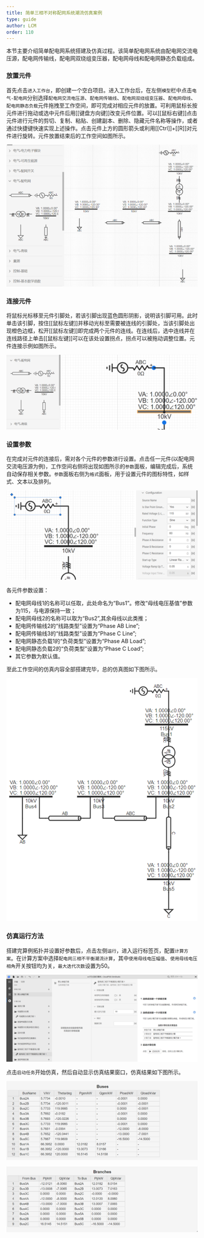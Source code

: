 ```yaml
---
title: 简单三相不对称配网系统潮流仿真案例
type: guide
author: LCM
order: 110
---
```



本节主要介绍简单配电网系统搭建及仿真过程。该简单配电网系统由配电网交流电压源，配电网传输线，配电网双绕组变压器，配电网母线和配电网静态负载组成。

### 放置元件

首先点击`进入工作台`，即创建一个空白项目。进入工作台后，在左侧`模型`栏中点击`电气-配电网`分别选择`配电网交流电压源`、`配电网传输线`、`配电网双绕组变压器`、`配电网母线`、`配电网静态负载`元件拖拽至工作空间，即可完成对相应元件的放置。可利用鼠标长按元件进行拖动或选中元件后用[[键盘方向键]]改变元件位置。可以[[鼠标右键]]点击元件进行元件的剪切、复制、粘贴、创建副本、删除、隐藏元件名称等操作，或者通过快捷键快速实现上述操作。点击元件上方的圆形箭头或利用[[Ctrl]]+[[R]]对元件进行旋转。元件放置结束后的工作空间如图所示。

![放置元件界面](./放置元件.png "放置元件界面")

### 连接元件

将鼠标光标移至元件引脚处，若该引脚出现蓝色圆形阴影，说明该引脚可用。此时单击该引脚，按住[[鼠标左键]]并移动光标至需要被连线的引脚处，当该引脚处出现橙色边框，松开[[鼠标左键]]即完成两个元件的连线。在连线后，选中连线并在连线路径上单击[[鼠标左键]]可以在该处设置拐点，拐点可以被拖动调整位置。元件连接示例如图所示。

![使用连线连接元件](./连接元件.png "连接元件界面")

### 设置参数

在完成对元件的连接后，需对各个元件的参数进行设置。点击任一元件(以配电网交流电压源为例)，工作空间右侧将出现如图所示的`参数`面板，编辑完成后，系统自动保存相关参数。`参数`面板右侧为`格式`面板，用于设置元件的图标特性，如样式、文本以及排列。

![设置参数界面](./设置参数.png "设置参数界面")

各元件参数设置：
+ 配电网母线1的名称可以任取，此处命名为“Bus1”。修改“母线电压基值”参数为115，与电源保持一致；
+ 配电网母线2的名称可以取为“Bus2”,其余母线以此类推；
+ 配电网传输线2的“线路类型”设置为“Phase AB Line”;
+ 配电网传输线3的“线路类型”设置为“Phase C Line”;
+ 配电网静态负载1的“负荷类型”设置为“Phase AB Load”;
+ 配电网静态负载2的“负荷类型”设置为“Phase C Load”;
+ 其它参数为默认值。


至此工作空间的仿真内容全部搭建完毕，总的仿真图如下图所示。

![总仿真图](./总仿真图.png "总仿真图")

### 仿真运行方法

搭建完算例拓扑并设置好参数后，点击左侧`运行`，进入运行标签页，配置`计算方案`。在计算方案中选择`配电网三相不平衡潮流计算`，其中`使用母线电压幅值`、`使用母线电压相角`开关按钮均为关，`最大迭代次数`设置为50。

![潮流计算方案设置](./潮流计算方案.png "潮流计算方案设置")

点击`启动任务`开始仿真，然后自动显示仿真结果窗口，仿真结果如下图所示。

![母线潮流分布结果](./A3.png "仿真图" )

![传输线潮流分布结果](./A4.png "仿真图" )
